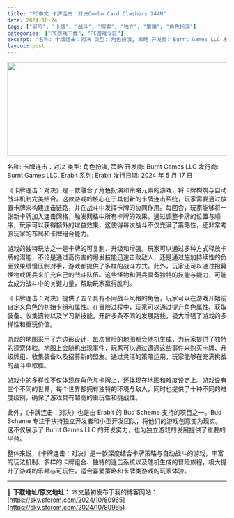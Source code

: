 ```yaml
---
title: "PC中文 卡牌连击：对决Combo Card Clashers 244M"
date: 2024-10-24
tags: ["冒险", "卡牌", "战斗", "探索", "独立", "策略", "角色扮演"]
categories: ["PC游戏下载", "PC游戏专区"]
excerpt: "名称: 卡牌连击：对决 类型: 角色扮演, 策略 开发商: Burnt Games LLC 发行商: Burnt Games LLC, Erabit 系列: Erabit 发行日期: 2024 年 5 月 17 日 《卡牌连击：对决》是一款融合了角色扮演和策略元素的游戏，将卡牌构筑与自动战斗机制完美&hellip;"
layout: post
---
```


<img class="aligncenter size-full wp-image-80966" src="https://sky.sfcrom.com/wp-content/uploads/2024/10/2024102400030094.webp" alt="" width="660" height="215" />

名称: 卡牌连击：对决
类型: 角色扮演, 策略
开发商: Burnt Games LLC
发行商: Burnt Games LLC, Erabit
系列: Erabit
发行日期: 2024 年 5 月 17 日

《卡牌连击：对决》是一款融合了角色扮演和策略元素的游戏，将卡牌构筑与自动战斗机制完美结合。这款游戏的核心在于其创新的卡牌连击系统，玩家需要通过放置卡牌来构建连击链路，并在战斗中发挥卡牌的协同作用。每回合，玩家能够将一张新卡牌加入连击网格，触发网格中所有卡牌的效果。通过调整卡牌的位置与顺序，玩家可以获得额外的增益效果，这使得每次战斗不仅充满了策略性，还非常考验玩家的布局和卡牌组合能力。

游戏的独特玩法之一是卡牌的可复制、升级和增强。玩家可以通过多种方式释放卡牌的潜能，不论是通过高伤害的爆发技能迅速击败敌人，还是通过施加持续性的负面效果缓慢压制对手，游戏都提供了多样的战斗方式。此外，玩家还可以通过招募怪物或佣兵来扩充自己的战斗队伍。这些怪物和佣兵具备独特的技能与能力，可能会成为战斗中的关键力量，帮助玩家赢得胜利。

《卡牌连击：对决》提供了五个具有不同战斗风格的角色，玩家可以在游戏开始前自定义角色的初始卡组和属性。在冒险过程中，玩家可以通过提升角色属性、获取装备、收集遗物以及学习新技能，开辟多条不同的发展路线，极大增强了游戏的多样性和重玩价值。

游戏的地图采用了六边形设计，每次冒险的地图都会随机生成，为玩家提供了独特的探索体验。地图上会随机出现事件，玩家可以通过遭遇这些事件来购买卡牌、升级牌组、收集装备以及招募新的盟友。通过灵活的策略运用，玩家能够在充满挑战的战斗中取胜。

游戏中的多样性不仅体现在角色与卡牌上，还体现在地图和难度设定上。游戏设有三个不同的世界，每个世界都拥有独特的环境与敌人，同时也提供了十种不同的难度级别，确保了游戏具有超高的重玩性和挑战性。

此外，《卡牌连击：对决》也是由 Erabit 的 Bud Scheme 支持的项目之一。Bud Scheme 专注于扶持独立开发者和小型开发团队，将他们的游戏创意变为现实。这不仅展示了 Burnt Games LLC 的开发实力，也为独立游戏的发展提供了重要的平台。

整体来说，《卡牌连击：对决》是一款深度结合卡牌策略与自动战斗的游戏，丰富的玩法机制、多样的卡牌组合、独特的连击系统以及随机生成的冒险旅程，极大提升了游戏的乐趣与可玩性，适合喜爱策略和卡牌类游戏的玩家体验。

---
📖 **下载地址/原文地址：** 本文最初发布于我的博客网站：[https://sky.sfcrom.com/2024/10/80965](https://sky.sfcrom.com/2024/10/80965)
